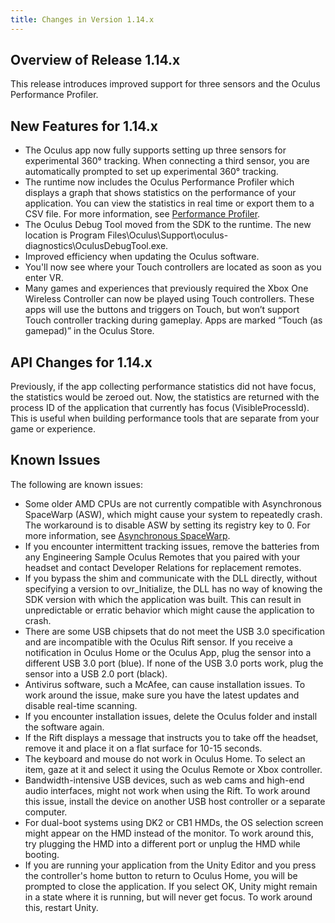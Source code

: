 ```yaml
---
title: Changes in Version 1.14.x
---
```

## Overview of Release 1.14.x

This release introduces improved support for three sensors and the Oculus Performance Profiler.

## New Features for 1.14.x

* The Oculus app now fully supports setting up three sensors for experimental 360° tracking. When connecting a third sensor, you are automatically prompted to set up experimental 360° tracking.
* The runtime now includes the Oculus Performance Profiler which displays a graph that shows statistics on the performance of your application. You can view the statistics in real time or export them to a CSV file. For more information, see [Performance Profiler](/documentation/pcsdk/latest/concepts/dg-performance-profiler/ "The Oculus Performance Profiler displays a graph that shows statistics on the performance of your application.").
* The Oculus Debug Tool moved from the SDK to the runtime. The new location is Program Files\Oculus\Support\oculus-diagnostics\OculusDebugTool.exe.
* Improved efficiency when updating the Oculus software.
* You'll now see where your Touch controllers are located as soon as you enter VR.
* Many games and experiences that previously required the Xbox One Wireless Controller can now be played using Touch controllers. These apps will use the buttons and triggers on Touch, but won’t support Touch controller tracking during gameplay. Apps are marked “Touch (as gamepad)” in the Oculus Store. 
## API Changes for 1.14.x

Previously, if the app collecting performance statistics did not have focus, the statistics would be zeroed out. Now, the statistics are returned with the process ID of the application that currently has focus (VisibleProcessId). This is useful when building performance tools that are separate from your game or experience.

## Known Issues

The following are known issues:

* Some older AMD CPUs are not currently compatible with Asynchronous SpaceWarp (ASW), which might cause your system to repeatedly crash. The workaround is to disable ASW by setting its registry key to 0. For more information, see [Asynchronous SpaceWarp](/documentation/pcsdk/latest/concepts/asynchronous-spacewarp/ "Asynchronous Spacewarp (ASW) is a frame-rate smoothing technique that almost halves the CPU/GPU time required to produce nearly the same output from the same content.").
* If you encounter intermittent tracking issues, remove the batteries from any Engineering Sample Oculus Remotes that you paired with your headset and contact Developer Relations for replacement remotes.
* If you bypass the shim and communicate with the DLL directly, without specifying a version to ovr\_Initialize, the DLL has no way of knowing the SDK version with which the application was built. This can result in unpredictable or erratic behavior which might cause the application to crash.
* There are some USB chipsets that do not meet the USB 3.0 specification and are incompatible with the Oculus Rift sensor. If you receive a notification in Oculus Home or the Oculus App, plug the sensor into a different USB 3.0 port (blue). If none of the USB 3.0 ports work, plug the sensor into a USB 2.0 port (black). 
* Antivirus software, such a McAfee, can cause installation issues. To work around the issue, make sure you have the latest updates and disable real-time scanning.
* If you encounter installation issues, delete the Oculus folder and install the software again.
* If the Rift displays a message that instructs you to take off the headset, remove it and place it on a flat surface for 10-15 seconds.
* The keyboard and mouse do not work in Oculus Home. To select an item, gaze at it and select it using the Oculus Remote or Xbox controller.
* Bandwidth-intensive USB devices, such as web cams and high-end audio interfaces, might not work when using the Rift. To work around this issue, install the device on another USB host controller or a separate computer.
* For dual-boot systems using DK2 or CB1 HMDs, the OS selection screen might appear on the HMD instead of the monitor. To work around this, try plugging the HMD into a different port or unplug the HMD while booting.
* If you are running your application from the Unity Editor and you press the controller's home button to return to Oculus Home, you will be prompted to close the application. If you select OK, Unity might remain in a state where it is running, but will never get focus. To work around this, restart Unity.
